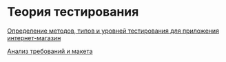 # Теория тестирования
[Определение методов, типов и уровней тестирования для приложения интернет-магазин](https://docs.google.com/spreadsheets/d/11M7mAha3227gLjFo6xotRH9fsaIcDb0KACSUxEPfSoU/edit?usp=sharing)


[Анализ требований и макета](https://docs.google.com/spreadsheets/d/1FdRI4e1rjT-lWCUuPj69AWuinLjmG0Cuk3FkehIe_4Q/edit?usp=sharing)
